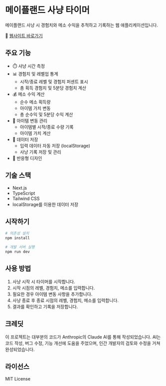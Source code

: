 # 메이플랜드 사냥 타이머

메이플랜드 사냥 시 경험치와 메소 수익을 추적하고 기록하는 웹 애플리케이션입니다.

🔗 [웹사이트 바로가기](https://myungwoo.github.io/mapleland-timer/)

## 주요 기능

- ⏱️ 사냥 시간 측정
- 📊 경험치 및 레벨업 통계
  - 시작/종료 레벨 및 경험치 퍼센트 표시
  - 총 획득 경험치 및 5분당 경험치 계산
- 💰 메소 수익 계산
  - 순수 메소 획득량
  - 아이템 가치 변동
  - 총 순수익 및 5분당 수익 계산
- 📝 아이템 변동 관리
  - 아이템별 시작/종료 수량 기록
  - 아이템 가치 계산
- 💾 데이터 저장
  - 입력 데이터 자동 저장 (localStorage)
  - 사냥 기록 저장 및 관리
- 📱 반응형 디자인

## 기술 스택

- Next.js
- TypeScript
- Tailwind CSS
- localStorage를 이용한 데이터 저장

## 시작하기

```bash
# 의존성 설치
npm install

# 개발 서버 실행
npm run dev
```

## 사용 방법

1. 사냥 시작 시 타이머를 시작합니다.
2. 시작 시점의 레벨, 경험치, 메소를 입력합니다.
3. 필요한 경우 아이템 변동 사항을 추가합니다.
4. 사냥 종료 후 종료 시점의 레벨, 경험치, 메소를 입력합니다.
5. 결과를 확인하고 기록을 저장합니다.

## 크레딧

이 프로젝트는 대부분의 코드가 Anthropic의 Claude AI를 통해 작성되었습니다. AI는 코드 작성, 버그 수정, 기능 개선에 도움을 주었으며, 인간 개발자의 검토와 수정을 거쳐 완성되었습니다.

## 라이선스

MIT License
